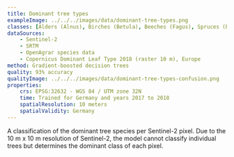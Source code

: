 ```yaml
---
title: Dominant tree types
exampleImage: ../../../images/data/dominant-tree-types.png
classes: [Alders (Alnus), Birches (Betula), Beeches (Fagus), Spruces (Picea), Pines (Pinus), Oaks (Quercus), Treeless (no_tree), Other conifers (other_coniferous), Other deciduous trees (other_deciduous)]
dataSources:
    - Sentinel-2
    - SRTM
    - OpenAgrar species data
    - Copernicus Dominant Leaf Type 2018 (raster 10 m), Europe
method: Gradient-boosted decision trees
quality: 93% accuracy
qualityImage: ../../../images/data/dominant-tree-types-confusion.png
properties:
    crs: EPSG:32632 - WGS 84 / UTM zone 32N
    time: Trained for Germany and years 2017 to 2018
    spatialResolution: 10 meters
    spatialValidity: Germany
---
```


A classification of the dominant tree species per Sentinel-2 pixel. Due to the 10 m x 10 m resolution of Sentinel-2, the model cannot classify individual trees but determines the dominant class of each pixel.